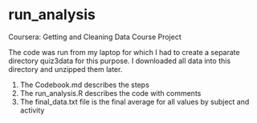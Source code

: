 # run_analysis
Coursera: Getting and Cleaning Data Course Project

The code was run from my laptop for which I had to create a separate directory quiz3data for this purpose. I downloaded all data into this directory and unzipped them later.

1) The Codebook.md describes the steps 
2) The run_analysis.R describes the code with comments
2) The final_data.txt file is the final average for all values by subject and activity



